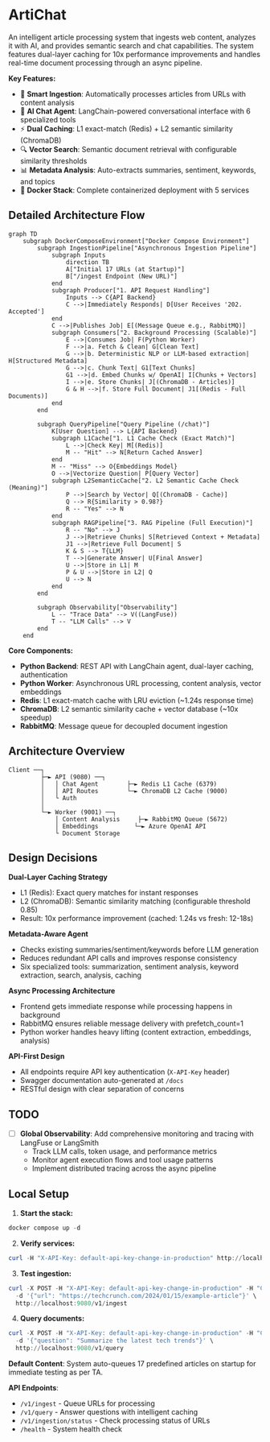 # ArtiChat

An intelligent article processing system that ingests web content, analyzes it with AI, and provides semantic search and chat capabilities. The system features dual-layer caching for 10x performance improvements and handles real-time document processing through an async pipeline.

**Key Features:**

- 📰 **Smart Ingestion**: Automatically processes articles from URLs with content analysis
- 🤖 **AI Chat Agent**: LangChain-powered conversational interface with 6 specialized tools
- ⚡ **Dual Caching**: L1 exact-match (Redis) + L2 semantic similarity (ChromaDB)
- 🔍 **Vector Search**: Semantic document retrieval with configurable similarity thresholds
- 📊 **Metadata Analysis**: Auto-extracts summaries, sentiment, keywords, and topics
- 🐳 **Docker Stack**: Complete containerized deployment with 5 services

## Detailed Architecture Flow

```mermaid
graph TD
    subgraph DockerComposeEnvironment["Docker Compose Environment"]
        subgraph IngestionPipeline["Asynchronous Ingestion Pipeline"]
            subgraph Inputs
                direction TB
                A["Initial 17 URLs (at Startup)"]
                B["/ingest Endpoint (New URL)"]
            end
            subgraph Producer["1. API Request Handling"]
                Inputs --> C{API Backend}
                C -->|Immediately Responds| D[User Receives '202. Accepted']
            end
            C -->|Publishes Job| E[(Message Queue e.g., RabbitMQ)]
            subgraph Consumers["2. Background Processing (Scalable)"]
                E -->|Consumes Job| F(Python Worker)
                F -->|a. Fetch & Clean| G[Clean Text]
                G -->|b. Deterministic NLP or LLM-based extraction| H[Structured Metadata]
                G -->|c. Chunk Text| G1[Text Chunks]
                G1 -->|d. Embed Chunks w/ OpenAI| I[Chunks + Vectors]
                I -->|e. Store Chunks| J[(ChromaDB - Articles)]
                G & H -->|f. Store Full Document| J1[(Redis - Full Documents)]
            end
        end

        subgraph QueryPipeline["Query Pipeline (/chat)"]
            K[User Question] --> L{API Backend}
            subgraph L1Cache["1. L1 Cache Check (Exact Match)"]
                L -->|Check Key| M[(Redis)]
                M -- "Hit" --> N[Return Cached Answer]
            end
            M -- "Miss" --> O{Embeddings Model}
            O -->|Vectorize Question| P[Query Vector]
            subgraph L2SemanticCache["2. L2 Semantic Cache Check (Meaning)"]
                P -->|Search by Vector| Q[(ChromaDB - Cache)]
                Q --> R{Similarity > 0.98?}
                R -- "Yes" --> N
            end
            subgraph RAGPipeline["3. RAG Pipeline (Full Execution)"]
                R -- "No" --> J
                J -->|Retrieve Chunks| S[Retrieved Context + Metadata]
                J1 -->|Retrieve Full Document| S
                K & S --> T{LLM}
                T -->|Generate Answer| U[Final Answer]
                U -->|Store in L1| M
                P & U -->|Store in L2| Q
                U --> N
            end
        end

        subgraph Observability["Observability"]
            L -- "Trace Data" --> V((LangFuse))
            T -- "LLM Calls" --> V
        end
    end
```

**Core Components:**

- **Python Backend**: REST API with LangChain agent, dual-layer caching, authentication
- **Python Worker**: Asynchronous URL processing, content analysis, vector embeddings
- **Redis**: L1 exact-match cache with LRU eviction (~1.24s response time)
- **ChromaDB**: L2 semantic similarity cache + vector database (~10x speedup)
- **RabbitMQ**: Message queue for decoupled document ingestion

## Architecture Overview

```
Client ──┐
         ├─► API (9080) ──┐
         │   │ Chat Agent        ├─► Redis L1 Cache (6379)
         │   │ API Routes        └─► ChromaDB L2 Cache (9000)
         │   └ Auth
         │
         └─► Worker (9001) ──┐
             │ Content Analysis     ├─► RabbitMQ Queue (5672)
             │ Embeddings          └─► Azure OpenAI API
             └ Document Storage
```

## Design Decisions

**Dual-Layer Caching Strategy**

- L1 (Redis): Exact query matches for instant responses
- L2 (ChromaDB): Semantic similarity matching (configurable threshold 0.85)
- Result: 10x performance improvement (cached: 1.24s vs fresh: 12-18s)

**Metadata-Aware Agent**

- Checks existing summaries/sentiment/keywords before LLM generation
- Reduces redundant API calls and improves response consistency
- Six specialized tools: summarization, sentiment analysis, keyword extraction, search, analysis, caching

**Async Processing Architecture**

- Frontend gets immediate response while processing happens in background
- RabbitMQ ensures reliable message delivery with prefetch_count=1
- Python worker handles heavy lifting (content extraction, embeddings, analysis)

**API-First Design**

- All endpoints require API key authentication (`X-API-Key` header)
- Swagger documentation auto-generated at `/docs`
- RESTful design with clear separation of concerns

## TODO

- [ ] **Global Observability**: Add comprehensive monitoring and tracing with LangFuse or LangSmith
  - Track LLM calls, token usage, and performance metrics
  - Monitor agent execution flows and tool usage patterns
  - Implement distributed tracing across the async pipeline

## Local Setup

1. **Start the stack:**

```powershell
docker compose up -d
```

2. **Verify services:**

```powershell
curl -H "X-API-Key: default-api-key-change-in-production" http://localhost:9080/v1/health
```

3. **Test ingestion:**

```powershell
curl -X POST -H "X-API-Key: default-api-key-change-in-production" -H "Content-Type: application/json" \
  -d '{"url": "https://techcrunch.com/2024/01/15/example-article"}' \
  http://localhost:9080/v1/ingest
```

4. **Query documents:**

```powershell
curl -X POST -H "X-API-Key: default-api-key-change-in-production" -H "Content-Type: application/json" \
  -d '{"question": "Summarize the latest tech trends"}' \
  http://localhost:9080/v1/query
```

**Default Content**: System auto-queues 17 predefined articles on startup for immediate testing as per TA.

**API Endpoints**:

- `/v1/ingest` - Queue URLs for processing
- `/v1/query` - Answer questions with intelligent caching
- `/v1/ingestion/status` - Check processing status of URLs
- `/health` - System health check
